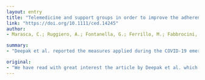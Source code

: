 ```yaml
---
layout: entry
title: "Telemedicine and support groups in order to improve the adherence to treatment and health related quality of life in patients affected by inflammatory skin conditions during COVID-19 emergency"
link: "https://doi.org/10.1111/ced.14245"
author:
- Marasca, C.; Ruggiero, A.; Fontanella, G.; Ferrillo, M.; Fabbrocini, G.; Villani, A.

summary:
- "Deepak et al. reported the measures applied during the COVID-19 emergency. They described the growing importance that telemedicine is having during this emergency, focusing on the use of mobile technology as a method to communicate via text messages, voice messages, photos and videos. We have read with great interest the article by Deepak and other authors. The article was published in order to answer to the request of consultations. Deepak described the increasing importance that the emergency is having. focusing. on mobile technology. and Deepak reported the emergency in the article in response to a response. they described the."

original:
- "We have read with great interest the article by Deepak et al. which reported the measures applied during the COVID-19 emergency in order to answer to the request of consultations. Particularly they described the growing importance that telemedicine is having during this emergency, focusing on the use of mobile technology (particularly the use of WhatsApp) as a method to communicate via text messages, voice messages, photos and videos, which is rapidly expanding within the field of telemedicine."
---
```


